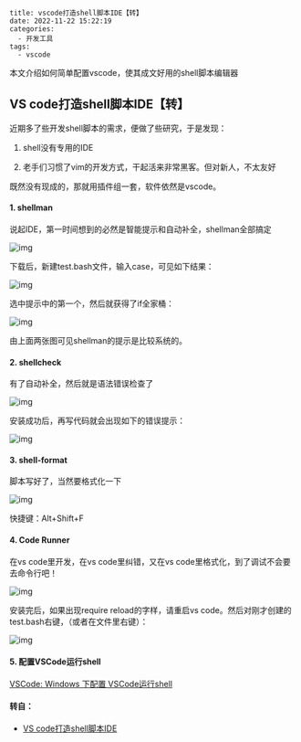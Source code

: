 ```
title: vscode打造shell脚本IDE【转】
date: 2022-11-22 15:22:19
categories:
  - 开发工具
tags:
  - vscode
```

本文介绍如何简单配置vscode，使其成文好用的shell脚本编辑器

<!--more-->

## VS code打造shell脚本IDE【转】

近期多了些开发shell脚本的需求，便做了些研究，于是发现：

1. shell没有专用的IDE

2. 老手们习惯了vim的开发方式，干起活来非常黑客。但对新人，不太友好

既然没有现成的，那就用插件组一套，软件依然是vscode。

#### 1. shellman

说起IDE，第一时间想到的必然是智能提示和自动补全，shellman全部搞定

![img](https://s2.loli.net/2022/11/22/gy6PcdSmQkULB7Z.png)

下载后，新建test.bash文件，输入case，可见如下结果：

![img](https://s2.loli.net/2022/11/22/fDmVr9TxEhlkOni.jpg)

选中提示中的第一个，然后就获得了if全家桶：

![img](https://s2.loli.net/2022/11/22/eKMrgNvDEGuftRX.jpg)

由上面两张图可见shellman的提示是比较系统的。

#### 2. shellcheck

有了自动补全，然后就是语法错误检查了

![img](https://s2.loli.net/2022/11/22/JPH5Nb1TQGSRsgI.jpg)

安装成功后，再写代码就会出现如下的错误提示：

![img](https://s2.loli.net/2022/11/22/t3o67U1Sbr9Ggzi.png)

#### 3. shell-format

脚本写好了，当然要格式化一下

![img](https://s2.loli.net/2022/11/22/FU9BTz8aRpr4vuW.jpg)

快捷键：Alt+Shift+F

#### 4. Code Runner

在vs code里开发，在vs code里纠错，又在vs code里格式化，到了调试不会要去命令行吧！

![img](https://s2.loli.net/2022/11/22/ravESXh56Gm9n1Y.jpg)

安装完后，如果出现require reload的字样，请重启vs code。然后对刚才创建的test.bash右键，（或者在文件里右键）：

![img](https://s2.loli.net/2022/11/22/KYPw9SzsIXUbrDJ.jpg)

#### 5. 配置VSCode运行shell

[VSCode: Windows 下配置 VSCode运行shell](http://link.zhihu.com/?target=https%3A//www.cnblogs.com/yongdaimi/p/15247771.html)

#### 转自：

- [VS code打造shell脚本IDE](https://zhuanlan.zhihu.com/p/199187317)

